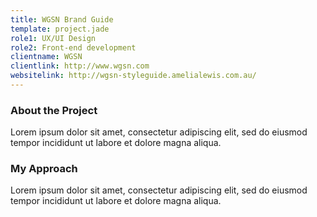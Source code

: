 ```yaml
---
title: WGSN Brand Guide
template: project.jade
role1: UX/UI Design
role2: Front-end development
clientname: WGSN
clientlink: http://www.wgsn.com
websitelink: http://wgsn-styleguide.amelialewis.com.au/
---
```


<div class="col-xs-12 col-sm-6 block-bot-md">
  <h3>About the Project</h3>
  <p>Lorem ipsum dolor sit amet, consectetur adipiscing elit, sed do eiusmod tempor incididunt ut labore et dolore magna aliqua.</p>
</div>

<div class="col-xs-12 col-sm-6 block-bot-md">
  <h3>My Approach</h3>
  <p>Lorem ipsum dolor sit amet, consectetur adipiscing elit, sed do eiusmod tempor incididunt ut labore et dolore magna aliqua.</p>
</div>